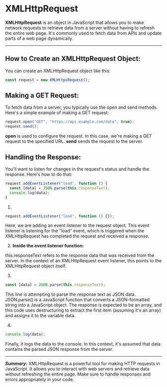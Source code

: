 <h1>XMLHttpRequest</h1>

**XMLHttpRequest** is an object in JavaScript that allows you to make network requests to retrieve data from a server without having to refresh the entire web page. It's commonly used to fetch data from APIs and update parts of a web page dynamically.

***

<h2>How to Create an XMLHttpRequest Object:</h2>
You can create an XMLHttpRequest object like this:

```js
const request = new XMLHttpsRequest();
```

<h2>Making a GET Request:</h2>
To fetch data from a server, you typically use the open and send methods. Here's a simple example of making a GET request:

```js
request.open("GET", "https://api.example.com/data", true);
request.send();
```

**open** is used to configure the request. In this case, we're making a GET request to the specified URL.
**send** sends the request to the server.

<h2>Handling the Response:</h2>
You'll want to listen for changes in the request's status and handle the response. Here's how to do that:

```js
request.addEventListener("load", function () {
  const [data] = JSON.parse(this.responseText);
  console.log(data);
}
```

1) 
```js
request.addEventListener("load", function () {});
```

Here, we are adding an event listener to the request object. This event listener is listening for the "load" event, which is triggered when the XMLHttpRequest has completed the request and received a response.

2) **Inside the event listener function:**

this.responseText refers to the response data that was received from the server. In the context of an XMLHttpRequest event listener, this points to the XMLHttpRequest object itself.

3) 
```js
const [data] = JSON.parse(this.responseText);
```

This line is attempting to parse the response text as JSON data.
JSON.parse() is a JavaScript function that converts a JSON-formatted string into a JavaScript object.
The response is expected to be an array, and this code uses destructuring to extract the first item (assuming it's an array) and assigns it to the variable data.

4) 
```js
console.log(data);
```

Finally, it logs the data to the console. In this context, it's assumed that data contains the parsed JSON response from the server.

***

***Summary:***
XMLHttpRequest is a powerful tool for making HTTP requests in JavaScript. It allows you to interact with web servers and retrieve data without refreshing the entire page. Make sure to handle responses and errors appropriately in your code.





